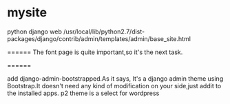 mysite
======

python django web
/usr/local/lib/python2.7/dist-packages/django/contrib/admin/templates/admin/base_site.html


======
The font page is quite important,so it's the next task.

======

add django-admin-bootstrapped.As it says,
    It's a django admin theme using Bootstrap.It doesn't need any kind of modification on your side,just addit
    to the installed apps.
p2 theme is a select for wordpress
